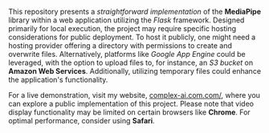 This repository presents a *straightforward implementation* of the **MediaPipe** library within a web application utilizing the *Flask* framework. Designed primarily for local execution, the project may require specific hosting considerations for public deployment. To host it publicly, one might need a hosting provider offering a directory with permissions to create and overwrite files. Alternatively, platforms like *Google App Engine* could be leveraged, with the option to upload files to, for instance, an *S3 bucket* on **Amazon Web Services**. Additionally, utilizing temporary files could enhance the application's functionality.

For a live demonstration, visit my website, [complex-ai.com.com/](https://optimum-archery-413519.lm.r.appspot.com/), where you can explore a public implementation of this project. Please note that video display functionality may be limited on certain browsers like **Chrome**. For optimal performance, consider using **Safari**.
